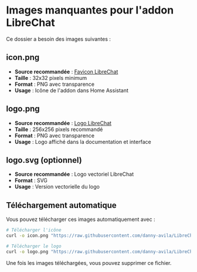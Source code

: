 # Images manquantes pour l'addon LibreChat

Ce dossier a besoin des images suivantes :

## icon.png
- **Source recommandée** : [Favicon LibreChat](https://raw.githubusercontent.com/danny-avila/LibreChat/main/client/public/favicon-32x32.png)
- **Taille** : 32x32 pixels minimum
- **Format** : PNG avec transparence
- **Usage** : Icône de l'addon dans Home Assistant

## logo.png
- **Source recommandée** : [Logo LibreChat](https://raw.githubusercontent.com/danny-avila/LibreChat/main/docs/assets/LibreChat.png)
- **Taille** : 256x256 pixels recommandé
- **Format** : PNG avec transparence
- **Usage** : Logo affiché dans la documentation et interface

## logo.svg (optionnel)
- **Source recommandée** : Logo vectoriel LibreChat
- **Format** : SVG
- **Usage** : Version vectorielle du logo

## Téléchargement automatique

Vous pouvez télécharger ces images automatiquement avec :

```bash
# Télécharger l'icône
curl -o icon.png "https://raw.githubusercontent.com/danny-avila/LibreChat/main/client/public/favicon-32x32.png"

# Télécharger le logo
curl -o logo.png "https://raw.githubusercontent.com/danny-avila/LibreChat/main/docs/assets/LibreChat.png"
```

Une fois les images téléchargées, vous pouvez supprimer ce fichier. 